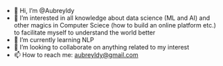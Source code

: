 - 👋 Hi, I’m @Aubreyldy
- 👀 I’m interested in all knowledge about data science (ML and AI) and other magics in Computer Sciece (how to build an online platform etc.) to facilitate myself to understand the world better
- 🌱 I’m currently learning NLP
- 💞️ I’m looking to collaborate on anything related to my interest
- 📫 How to reach me: aubreyldy@gmail.com

<!---
Aubreyldy/Aubreyldy is a ✨ special ✨ repository because its `README.md` (this file) appears on your GitHub profile.
You can click the Preview link to take a look at your changes.
--->
